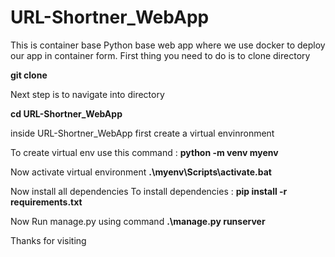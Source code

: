 # URL-Shortner_WebApp

This is container base Python base web app where we use docker to deploy our app in container form.
First thing you need to do is to clone directory

**git clone**

Next step is to navigate into directory

**cd URL-Shortner_WebApp**

inside URL-Shortner_WebApp first create a virtual envinronment 

To create virtual env use this command : **python -m venv myenv**

Now activate virtual environment
**.\myenv\Scripts\activate.bat**

Now install all dependencies 
To install dependencies : **pip install -r requirements.txt**

Now Run manage.py using command
**.\manage.py runserver**

Thanks for visiting
